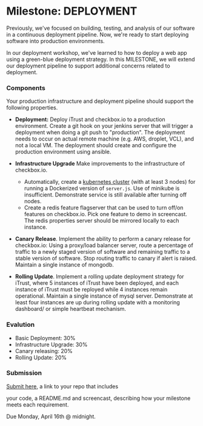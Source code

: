 # Milestone: DEPLOYMENT

Previously, we've focused on building, testing, and analysis of our software in a continuous deployment pipeline. Now, we're ready to start deploying software into production environments.

In our deployment workshop, we've learned to how to deploy a web app using a green-blue deployment strategy. In this MILESTONE, we will extend our deployment pipeline to support additional concerns related to deployment.

### Components

Your production infrastructure and deployment pipeline should support the following properties.

* **Deployment:** Deploy iTrust and checkbox.io to a production environment. Create a git hook on your jenkins server that will trigger a deployment when doing a git push to "production". The deployment needs to occur on actual remote machine (e.g. AWS, droplet, VCL), and not a local VM. The deployment should create and configure the production environment using ansible.

* **Infrastructure Upgrade** Make improvements to the infrastructure of checkbox.io.
  - Automatically, create a [kubernetes cluster](https://kubernetes.io/docs/getting-started-guides/scratch/) (with at least 3 nodes) for running a Dockerized version of `server.js`. Use of minikube is insufficient. Demonstrate service is still available after turning off nodes.
  - Create a redis feature flagserver that can be used to turn off/on features on checkbox.io. Pick one feature to demo in screencast. The redis properties server should be mirrored locally to each instance.
 
* **Canary Release**. Implement the ability to perform a canary release for checkbox.io: Using a proxy/load balancer server, route a percentage of traffic to a newly staged version of software and remaining traffic to a stable version of software. Stop routing traffic to canary if alert is raised. Maintain a single instance of mongodb.

* **Rolling Update**. Implement a rolling update deployment strategy for iTrust, where 5 instances of iTrust have been deployed, and each instance of iTrust must be reployed while 4 instances remain operational. Maintain a single instance of mysql server. Demonstrate at least four instances are up during rolling update with a monitoring dashboard/ or simple heartbeat mechanism.

### Evalution

* Basic Deployment: 30%
* Infrastructure Upgrade: 30%
* Canary releasing: 20%
* Rolling Update: 20%

### Submission

[Submit here](https://docs.google.com/forms/d/e/1FAIpQLSf1rztOb5IWu1kFtp5OSgQ2sQTja8zluuzNfgnzQuL2GTdImg/viewform?usp=sf_link), a link to your repo that includes

your code, a README.md and screencast, describing how your milestone meets each requirement.

Due Monday, April 16th @ midnight.
